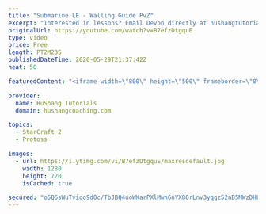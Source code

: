 ```yaml
---
title: "Submarine LE - Walling Guide PvZ"
excerpt: "Interested in lessons? Email Devon directly at hushangtutorials@outlook.com ------------------------------------------------------------------------------------------------------- Want to support HuShang Tutorials directly? Patreon is a website where you can contribute a monthly donation that will help"
originalUrl: https://youtube.com/watch?v=B7efzDtgquE
type: video
price: Free
length: PT2M23S
publishedDateTime: 2020-05-29T21:37:42Z
heat: 50

featuredContent: "<iframe width=\"800\" height=\"500\" frameborder=\"0\" src=\"https://www.youtube.com/embed/B7efzDtgquE\" allow=\"accelerometer; autoplay; encrypted-media; gyroscope; picture-in-picture\" allowfullscreen></iframe>"

provider:
  name: HuShang Tutorials
  domain: hushangcoaching.com

topics:
  - StarCraft 2
  - Protoss

images:
  - url: https://i.ytimg.com/vi/B7efzDtgquE/maxresdefault.jpg
    width: 1280
    height: 720
    isCached: true

secured: "o5Q6sWuTviqo9d0c/TbJBQ4uoWKarPXlMwh6nYX8OrLnv3yqgz52nB5MWzDHLmhq/e6q7IYvb1D1dgYaVu1VHExEWoih06TnfRWjui848x4VdwDmIPUSe8TAtAhrcCAHFUBnY+WYgLu0Y9QbXSANdqbs7kZQ/BNBgLS5fgdBcy1s8KPV4CTrI0sjM+CLv8zVEn6NAMLVO7SBIgrugX39sd8teluUGBLdSKrL6eI8RrIypjY6cEi364mbHqTBvtte9ZnM6+74VU60kQB+kkQ8qyCba1+HkqMdvIMCqGeSM0rWuEMvwZigVL7OXDBfTWjAo9xy6JyQAACLAzejqCwgK5fbL+WAe4SuIv3TmtWHRbRf/43PjLJC/vwv88ZoX+K6uLKwVaFWZs7BqvCl+6VKdrvXrPifXvYSm6F2W0hGoPI=;5q37MFdQfjnznEtja/4YRg=="
---
```


